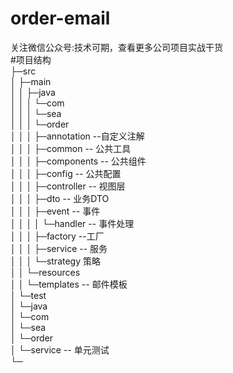 # order-email
关注微信公众号:技术可期，查看更多公司项目实战干货<br />
#项目结构<br />
├─src<br />
│  ├─main<br />
│  │  ├─java<br />
│  │  │  └─com<br />
│  │  │      └─sea<br />
│  │  │          └─order<br />
│  │  │              ├─annotation    --自定义注解<br />
│  │  │              ├─common        -- 公共工具<br />
│  │  │              ├─components    -- 公共组件<br />
│  │  │              ├─config        -- 公共配置<br />
│  │  │              ├─controller    -- 视图层<br />
│  │  │              ├─dto           -- 业务DTO<br />
│  │  │              ├─event         -- 事件<br />
│  │  │              │  └─handler   -- 事件处理<br />
│  │  │              ├─factory       --工厂<br />
│  │  │              ├─service       -- 服务<br />
│  │  │              └─strategy      策略<br />
│  │  └─resources<br />
│  │      └─templates                -- 邮件模板<br />
│  └─test<br />
│      └─java<br />
│          └─com<br />
│              └─sea<br />
│                  └─order<br />
│                      └─service      -- 单元测试<br />
└─


